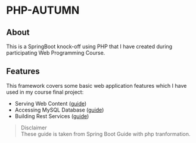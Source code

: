 # PHP-AUTUMN

## About
This is a SpringBoot knock-off using PHP that I have created during participating Web Programming Course.

## Features
This framework covers some basic web application features which I have used in my course final project:
* Serving Web Content ([guide](https://github.com/ptquang2000/php-autumn/tree/web-controller))
* Accessing MySQL Database ([guide](https://github.com/ptquang2000/php-autumn/tree/db-connection))
* Building Rest Services ([guide](https://github.com/ptquang2000/php-autumn/tree/rest-service))

> Disclaimer</br>
> These guide is taken from Spring Boot Guide with php tranformation.
